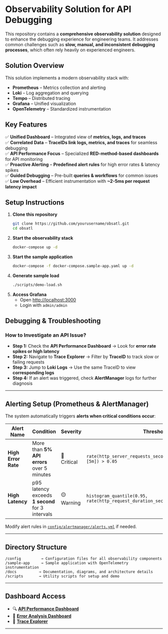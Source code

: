 # **Observability Solution for API Debugging**

This repository contains a **comprehensive observability solution** designed to enhance the debugging experience for engineering teams. It addresses common challenges such as **slow, manual, and inconsistent debugging processes**, which often rely heavily on experienced engineers.  

## **Solution Overview**  

This solution implements a modern observability stack with:  
- **Prometheus** – Metrics collection and alerting  
- **Loki** – Log aggregation and querying  
- **Tempo** – Distributed tracing  
- **Grafana** – Unified visualization  
- **OpenTelemetry** – Standardized instrumentation  

## **Key Features**  

✅ **Unified Dashboard** – Integrated view of **metrics, logs, and traces**  
✅ **Correlated Data** – **TraceIDs link logs, metrics, and traces** for seamless debugging  
✅ **API Performance Focus** – Specialized **RED-method-based dashboards** for API monitoring  
✅ **Proactive Alerting** – **Predefined alert rules** for high error rates & latency spikes  
✅ **Guided Debugging** – Pre-built **queries & workflows** for common issues  
✅ **Low Overhead** – Efficient instrumentation with **~2-5ms per request latency impact**  

## **Setup Instructions**  

1. **Clone this repository**  
   ```bash
   git clone https://github.com/yourusername/obsatl.git
   cd obsatl
   ```
2. **Start the observability stack**  
   ```bash
   docker-compose up -d
   ```
3. **Start the sample application**  
   ```bash
   docker-compose -f docker-compose.sample-app.yaml up -d
   ```
4. **Generate sample load**  
   ```bash
   ./scripts/demo-load.sh
   ```
5. **Access Grafana**  
   - Open [http://localhost:3000](http://localhost:3000)  
   - Login with `admin/admin`  

## **Debugging & Troubleshooting**  

### **How to Investigate an API Issue?**  
- **Step 1:** Check the **API Performance Dashboard** → Look for **error rate spikes or high latency**  
- **Step 2:** Navigate to **Trace Explorer** → Filter by **TraceID** to track slow or failing requests  
- **Step 3:** Jump to **Loki Logs** → Use the same TraceID to view **corresponding logs**  
- **Step 4:** If an alert was triggered, check **AlertManager** logs for further diagnosis  

---

## **Alerting Setup (Prometheus & AlertManager)**  

The system automatically triggers **alerts when critical conditions occur**:  

| **Alert Name**    | **Condition**                                      | **Severity** | **Threshold** |
|-------------------|--------------------------------------------------|-------------|--------------|
| **High Error Rate**  | More than **5% API errors** over 5 minutes  | 🔴 Critical | `rate(http_server_requests_seconds_count{status!~"2.."}[5m]) > 0.05` |
| **High Latency** | p95 latency exceeds **1 second** for 3 intervals | 🟡 Warning  | `histogram_quantile(0.95, rate(http_request_duration_seconds_bucket[5m])) > 1` |

Modify alert rules in [`config/alertmanager/alerts.yml`](config/alertmanager/alerts.yml) if needed.  

---

## **Directory Structure**  

```
/config         → Configuration files for all observability components  
/sample-app     → Sample application with OpenTelemetry instrumentation  
/docs          → Documentation, diagrams, and architecture details  
/scripts       → Utility scripts for setup and demo  
```

---

## **Dashboard Access**  

- 🔍 **[API Performance Dashboard](http://localhost:3000/d/api-performance/api-performance-dashboard)**  
- 🔴 **[Error Analysis Dashboard](http://localhost:3000/d/error-analysis/error-analysis-dashboard)**  
- 📌 **[Trace Explorer](http://localhost:3000/d/trace-explorer/trace-explorer)**  

---

